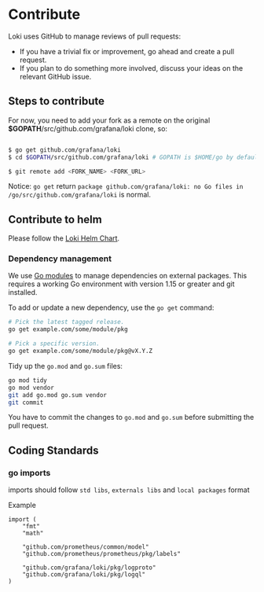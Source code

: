 # Contribute

Loki uses GitHub to manage reviews of pull requests:

- If you have a trivial fix or improvement, go ahead and create a pull request.
- If you plan to do something more involved, discuss your ideas on the relevant GitHub issue.

## Steps to contribute

For now, you need to add your fork as a remote on the original **\$GOPATH**/src/github.com/grafana/loki clone, so:

```bash

$ go get github.com/grafana/loki
$ cd $GOPATH/src/github.com/grafana/loki # GOPATH is $HOME/go by default.

$ git remote add <FORK_NAME> <FORK_URL>
```

Notice: `go get` return `package github.com/grafana/loki: no Go files in /go/src/github.com/grafana/loki` is normal.

## Contribute to helm

Please follow the [Loki Helm Chart](./production/helm/loki/README.md).

### Dependency management

We use [Go modules](https://golang.org/cmd/go/#hdr-Modules__module_versions__and_more) to manage dependencies on external packages.
This requires a working Go environment with version 1.15 or greater and git installed.

To add or update a new dependency, use the `go get` command:

```bash
# Pick the latest tagged release.
go get example.com/some/module/pkg

# Pick a specific version.
go get example.com/some/module/pkg@vX.Y.Z
```

Tidy up the `go.mod` and `go.sum` files:

```bash
go mod tidy
go mod vendor
git add go.mod go.sum vendor
git commit
```

You have to commit the changes to `go.mod` and `go.sum` before submitting the pull request.

## Coding Standards

### go imports
imports should follow `std libs`, `externals libs` and `local packages` format

Example
```
import (
	"fmt"
	"math"

	"github.com/prometheus/common/model"
	"github.com/prometheus/prometheus/pkg/labels"

	"github.com/grafana/loki/pkg/logproto"
	"github.com/grafana/loki/pkg/logql"
)
```
